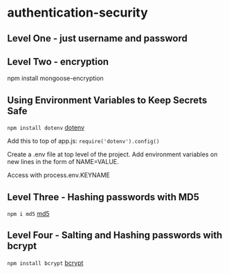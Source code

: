 # authentication-security

## Level One - just username and password

## Level Two - encryption
npm install mongoose-encryption

## Using Environment Variables to Keep Secrets Safe
`npm install dotenv`
[dotenv](https://www.npmjs.com/package/dotenv)

Add this to top of app.js:
`require('dotenv').config()`

Create a .env file at top level of the project.
Add environment variables on new lines in the form of NAME=VALUE.

Access with process.env.KEYNAME

## Level Three - Hashing passwords with MD5
`npm i md5`
[md5](https://www.npmjs.com/package/md5)

## Level Four - Salting and Hashing passwords with bcrypt
`npm install bcrypt`
[bcrypt](https://www.npmjs.com/package/bcrypt)





